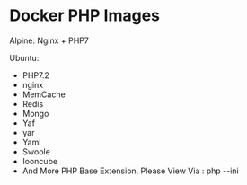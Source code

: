 # Docker PHP Images

Alpine: Nginx + PHP7

Ubuntu: 
 - PHP7.2
 - nginx
 - MemCache
 - Redis 
 - Mongo
 - Yaf
 - yar
 - Yaml
 - Swoole
 - Iooncube
 - And More PHP Base Extension, Please View Via : php --ini